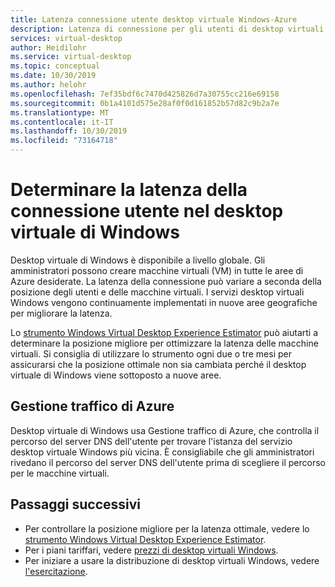 ```yaml
---
title: Latenza connessione utente desktop virtuale Windows-Azure
description: Latenza di connessione per gli utenti di desktop virtuali Windows.
services: virtual-desktop
author: Heidilohr
ms.service: virtual-desktop
ms.topic: conceptual
ms.date: 10/30/2019
ms.author: helohr
ms.openlocfilehash: 7ef35bdf6c7470d425826d7a30755cc216e69158
ms.sourcegitcommit: 0b1a4101d575e28af0f0d161852b57d82c9b2a7e
ms.translationtype: MT
ms.contentlocale: it-IT
ms.lasthandoff: 10/30/2019
ms.locfileid: "73164718"
---
```

# <a name="determine-user-connection-latency-in-windows-virtual-desktop"></a>Determinare la latenza della connessione utente nel desktop virtuale di Windows

Desktop virtuale di Windows è disponibile a livello globale. Gli amministratori possono creare macchine virtuali (VM) in tutte le aree di Azure desiderate. La latenza della connessione può variare a seconda della posizione degli utenti e delle macchine virtuali. I servizi desktop virtuali Windows vengono continuamente implementati in nuove aree geografiche per migliorare la latenza. 
 
Lo [strumento Windows Virtual Desktop Experience Estimator](https://azure.microsoft.com/services/virtual-desktop/assessment/) può aiutarti a determinare la posizione migliore per ottimizzare la latenza delle macchine virtuali. Si consiglia di utilizzare lo strumento ogni due o tre mesi per assicurarsi che la posizione ottimale non sia cambiata perché il desktop virtuale di Windows viene sottoposto a nuove aree. 

## <a name="azure-traffic-manager"></a>Gestione traffico di Azure

Desktop virtuale di Windows usa Gestione traffico di Azure, che controlla il percorso del server DNS dell'utente per trovare l'istanza del servizio desktop virtuale Windows più vicina. È consigliabile che gli amministratori rivedano il percorso del server DNS dell'utente prima di scegliere il percorso per le macchine virtuali.

## <a name="next-steps"></a>Passaggi successivi

- Per controllare la posizione migliore per la latenza ottimale, vedere lo [strumento Windows Virtual Desktop Experience Estimator](https://azure.microsoft.com/services/virtual-desktop/assessment/).
- Per i piani tariffari, vedere [prezzi di desktop virtuali Windows](https://azure.microsoft.com/pricing/details/virtual-desktop/).
- Per iniziare a usare la distribuzione di desktop virtuali Windows, vedere [l'esercitazione](tenant-setup-azure-active-directory.md).